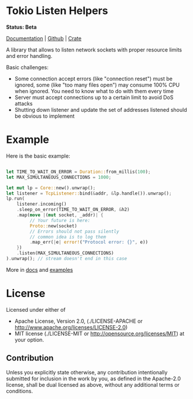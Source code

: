 Tokio Listen Helpers
====================

**Status: Beta**

[Documentation](https://docs.rs/tk-listen) |
[Github](https://github.com/tailhook/tk-listen) |
[Crate](https://crates.io/crates/tk-listen)


A library that allows to listen network sockets with proper resource limits
and error handling.

Basic challenges:

* Some connection accept errors (like "connection reset") must be ignored, some
  (like "too many files open") may consume 100% CPU when ignored. You need
  to know what to do with them every time
* Server must accept connections up to a certain limit to avoid DoS attacks
* Shutting down listener and update the set of addresses listened
  should be obvious to implement


Example
=======

Here is the basic example:

```rust

let TIME_TO_WAIT_ON_ERROR = Duration::from_millis(100);
let MAX_SIMULTANEOUS_CONNECTIONS = 1000;

let mut lp = Core::new().unwrap();
let listener = TcpListener::bind(&addr, &lp.handle()).unwrap();
lp.run(
    listener.incoming()
    .sleep_on_error(TIME_TO_WAIT_ON_ERROR, &h2)
    .map(move |(mut socket, _addr)| {
         // Your future is here:
         Proto::new(socket)
         // Errors should not pass silently
         // common idea is to log them
         .map_err(|e| error!("Protocol error: {}", e))
    })
    .listen(MAX_SIMULTANEOUS_CONNECTIONS)
).unwrap(); // stream doesn't end in this case
```

More in [docs] and [examples]

[docs]: http://docs.rs/tk-listen/
[examples]: https://github.com/tailhook/tk-listen/tree/master/examples

License
=======

Licensed under either of

* Apache License, Version 2.0,
  (./LICENSE-APACHE or http://www.apache.org/licenses/LICENSE-2.0)
* MIT license (./LICENSE-MIT or http://opensource.org/licenses/MIT)
  at your option.

Contribution
------------

Unless you explicitly state otherwise, any contribution intentionally
submitted for inclusion in the work by you, as defined in the Apache-2.0
license, shall be dual licensed as above, without any additional terms or
conditions.

